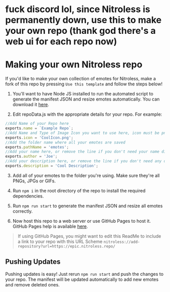 # fuck discord lol, since Nitroless is permanently down, use this to make your own repo (thank god there's a web ui for each repo now)

# Making your own Nitroless repo

 If you'd like to make your own collection of emotes for Nitroless, make a fork of this repo by pressing `Use this template` and follow the steps below!

 1. You'll want to have Node JS installed to run the automated script to generate the manifest JSON and resize emotes automatically. You can download it [here](https://nodejs.org/en/download/).

 2. Edit repoData.js with the appropriate details for your repo. For example:
 ```js
//Add Name of your Repo here
exports.name = `Example Repo`;
//Add Name and Type of Image Icon you want to use here, icon must be png
exports.icon = 'CoolIcon.png';
//Add the folder name where all your emotes are saved
exports.pathName = 'emotes';
//Add your name here, or remove the line if you don't need your name displayed under the repo's title in our clients
exports.author = 'Joe';
//Add your description here, or remove the line if you don't need any description for your repo, this is useful for SEO and Web Crawlers
exports.description = 'Cool Description';
```

3. Add all of your emotes to the folder you're using. Make sure they're all PNGs, JPGs or GIFs. 

4. Run `npm i` in the root directory of the repo to install the required dependencies.

5. Run `npm run start` to generate the manifest JSON and resize all emotes correctly. 

6. Now host this repo to a web server or use GitHub Pages to host it. GitHub Pages help is available [here](https://pages.github.com/).

> If using GitHub Pages, you might want to edit this ReadMe to include a link to your repo with this URL Scheme `nitroless://add-repository?url=https://epic.nitroless.repo/`

## Pushing Updates

Pushing updates is easy! Just rerun `npm run start` and push the changes to your repo. The manifest will be updated automatically to add new emotes and remove deleted ones.
